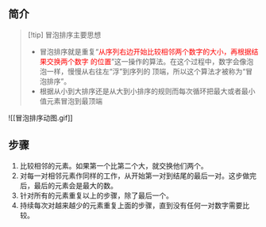 ## 简介
>[!tip] 冒泡排序主要思想
>* 冒泡排序就是重复“<font color = red>从序列右边开始比较相邻两个数字的大小，再根据结果交换两个数字 的位置</font>”这一操作的算法。在这个过程中，数字会像泡泡一样，慢慢从右往左“浮”到序列的 顶端，所以这个算法才被称为“冒泡排序”。
>* 根据从小到大排序还是从大到小排序的规则而每次循环把最大或者最小值元素冒泡到最顶端

![[冒泡排序动图.gif]]

## 步骤
1. 比较相邻的元素。如果第一个比第二个大，就交换他们两个。
2. 对每一对相邻元素作同样的工作，从开始第一对到结尾的最后一对。这步做完后，最后的元素会是最大的数。
3. 针对所有的元素重复以上的步骤，除了最后一个。
4. 持续每次对越来越少的元素重复上面的步骤，直到没有任何一对数字需要比较。